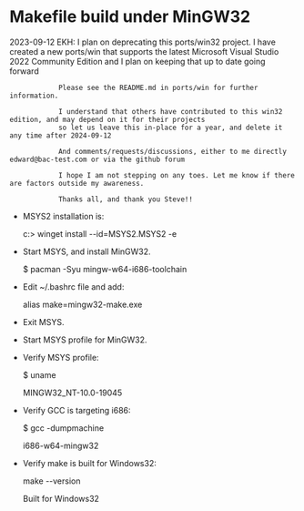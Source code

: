 # Makefile build under MinGW32

2023-09-12 EKH: I plan on deprecating this ports/win32 project. I have created a new ports/win that supports the latest 
                Microsoft Visual Studio 2022 Community Edition and I plan on keeping that up to date going forward
                
                Please see the README.md in ports/win for further information.
                
                I understand that others have contributed to this win32 edition, and may depend on it for their projects
                so let us leave this in-place for a year, and delete it any time after 2024-09-12 
                
                And comments/requests/discussions, either to me directly edward@bac-test.com or via the github forum
                
                I hope I am not stepping on any toes. Let me know if there are factors outside my awareness.
                
                Thanks all, and thank you Steve!!

* MSYS2 installation is:

    c:\> winget install --id=MSYS2.MSYS2  -e

* Start MSYS, and install MinGW32.

    $ pacman -Syu mingw-w64-i686-toolchain

* Edit ~/.bashrc file and add:

    alias make=mingw32-make.exe

* Exit MSYS.

* Start MSYS profile for MinGW32.

* Verify MSYS profile:

    $ uname

    MINGW32_NT-10.0-19045

* Verify GCC is targeting i686:

    $ gcc -dumpmachine

    i686-w64-mingw32

* Verify make is built for Windows32:

     make --version
     
     Built for Windows32

